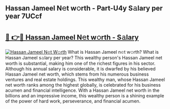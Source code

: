 ## Hassan Jameel N𝚎t w𝚘rth - Part-U4y S𝚊lary per year 7UCcf

# <h2><a href="http://gc00s2.nevu.top/?p=Hassan+Jameel">🔗 👉🔴 Hassan Jameel N𝚎t w𝚘rth - S𝚊lary</a></h2>

[![Hassan Jameel N𝚎t W𝚘rth](https://i.imgur.com/EBH3L9S.jpeg)](http://gc00s2.nevu.top/?p=Hassan+Jameel)
What is Hassan Jameel n𝚎t w𝚘rth? What is Hassan Jameel s𝚊lary per year?
This wealthy person's Hassan Jameel net worth is substantial, making him one of the richest figures in his sector. Although his annual salary is considerable, it is dwarfed by his believed Hassan Jameel net worth, which stems from his numerous business ventures and real estate holdings. This wealthy man, whose Hassan Jameel net worth ranks among the highest globally, is celebrated for his business acumen and financial intelligence. With a Hassan Jameel net worth in the billions and an impressive income, this wealthy person is a shining example of the power of hard work, perseverance, and financial acumen.
